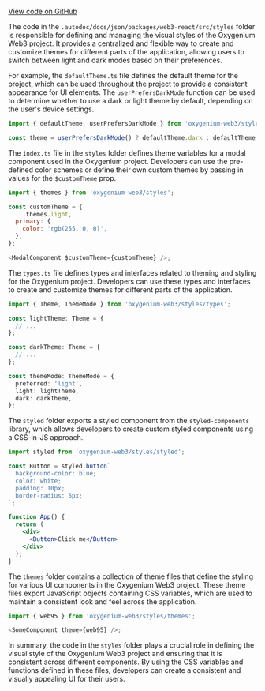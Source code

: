 [View code on GitHub](https://github.com/oxygenium/oxygenium-web3/.autodoc/docs/json/packages/web3-react/src/styles)

The code in the `.autodoc/docs/json/packages/web3-react/src/styles` folder is responsible for defining and managing the visual styles of the Oxygenium Web3 project. It provides a centralized and flexible way to create and customize themes for different parts of the application, allowing users to switch between light and dark modes based on their preferences.

For example, the `defaultTheme.ts` file defines the default theme for the project, which can be used throughout the project to provide a consistent appearance for UI elements. The `userPrefersDarkMode` function can be used to determine whether to use a dark or light theme by default, depending on the user's device settings.

```javascript
import { defaultTheme, userPrefersDarkMode } from 'oxygenium-web3/styles';

const theme = userPrefersDarkMode() ? defaultTheme.dark : defaultTheme.light;
```

The `index.ts` file in the `styles` folder defines theme variables for a modal component used in the Oxygenium project. Developers can use the pre-defined color schemes or define their own custom themes by passing in values for the `$customTheme` prop.

```javascript
import { themes } from 'oxygenium-web3/styles';

const customTheme = {
  ...themes.light,
  primary: {
    color: 'rgb(255, 0, 0)',
  },
};

<ModalComponent $customTheme={customTheme} />;
```

The `types.ts` file defines types and interfaces related to theming and styling for the Oxygenium project. Developers can use these types and interfaces to create and customize themes for different parts of the application.

```typescript
import { Theme, ThemeMode } from 'oxygenium-web3/styles/types';

const lightTheme: Theme = {
  // ...
};

const darkTheme: Theme = {
  // ...
};

const themeMode: ThemeMode = {
  preferred: 'light',
  light: lightTheme,
  dark: darkTheme,
};
```

The `styled` folder exports a styled component from the `styled-components` library, which allows developers to create custom styled components using a CSS-in-JS approach.

```jsx
import styled from 'oxygenium-web3/styles/styled';

const Button = styled.button`
  background-color: blue;
  color: white;
  padding: 10px;
  border-radius: 5px;
`;

function App() {
  return (
    <div>
      <Button>Click me</Button>
    </div>
  );
}
```

The `themes` folder contains a collection of theme files that define the styling for various UI components in the Oxygenium Web3 project. These theme files export JavaScript objects containing CSS variables, which are used to maintain a consistent look and feel across the application.

```javascript
import { web95 } from 'oxygenium-web3/styles/themes';

<SomeComponent theme={web95} />;
```

In summary, the code in the `styles` folder plays a crucial role in defining the visual style of the Oxygenium Web3 project and ensuring that it is consistent across different components. By using the CSS variables and functions defined in these files, developers can create a consistent and visually appealing UI for their users.

